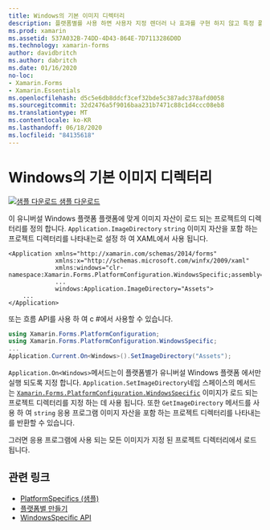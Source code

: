 ```yaml
---
title: Windows의 기본 이미지 디렉터리
description: 플랫폼별를 사용 하면 사용자 지정 렌더러 나 효과를 구현 하지 않고 특정 플랫폼 에서만 사용할 수 있는 기능을 사용할 수 있습니다. 이 문서에서는 이미지 자산이 로드 될 프로젝트의 디렉터리를 정의 하는 Windows 플랫폼별를 사용 하는 방법을 설명 합니다.
ms.prod: xamarin
ms.assetid: 537A032B-74DD-4D43-864E-7D7113286D0D
ms.technology: xamarin-forms
author: davidbritch
ms.author: dabritch
ms.date: 01/16/2020
no-loc:
- Xamarin.Forms
- Xamarin.Essentials
ms.openlocfilehash: d5c5e6db8ddcf3cef32bde5c387adc378afd0058
ms.sourcegitcommit: 32d2476a5f9016baa231b7471c88c1d4ccc08eb8
ms.translationtype: MT
ms.contentlocale: ko-KR
ms.lasthandoff: 06/18/2020
ms.locfileid: "84135618"
---
```

# <a name="default-image-directory-on-windows"></a>Windows의 기본 이미지 디렉터리

[![샘플 다운로드](~/media/shared/download.png) 샘플 다운로드](https://docs.microsoft.com/samples/xamarin/xamarin-forms-samples/userinterface-platformspecifics)

이 유니버설 Windows 플랫폼 플랫폼에 맞게 이미지 자산이 로드 되는 프로젝트의 디렉터리를 정의 합니다. `Application.ImageDirectory` `string` 이미지 자산을 포함 하는 프로젝트 디렉터리를 나타내는로 설정 하 여 XAML에서 사용 됩니다.

```xaml
<Application xmlns="http://xamarin.com/schemas/2014/forms"
             xmlns:x="http://schemas.microsoft.com/winfx/2009/xaml"
             xmlns:windows="clr-namespace:Xamarin.Forms.PlatformConfiguration.WindowsSpecific;assembly=Xamarin.Forms.Core"
             ...
             windows:Application.ImageDirectory="Assets">
    ...
</Application>
```

또는 흐름 API를 사용 하 여 c #에서 사용할 수 있습니다.

```csharp
using Xamarin.Forms.PlatformConfiguration;
using Xamarin.Forms.PlatformConfiguration.WindowsSpecific;
...
Application.Current.On<Windows>().SetImageDirectory("Assets");
```

`Application.On<Windows>`메서드는이 플랫폼별가 유니버설 Windows 플랫폼 에서만 실행 되도록 지정 합니다. `Application.SetImageDirectory`네임 스페이스의 메서드는 [`Xamarin.Forms.PlatformConfiguration.WindowsSpecific`](xref:Xamarin.Forms.PlatformConfiguration.WindowsSpecific) 이미지가 로드 되는 프로젝트 디렉터리를 지정 하는 데 사용 됩니다. 또한 `GetImageDirectory` 메서드를 사용 하 여 `string` 응용 프로그램 이미지 자산을 포함 하는 프로젝트 디렉터리를 나타내는를 반환할 수 있습니다.

그러면 응용 프로그램에 사용 되는 모든 이미지가 지정 된 프로젝트 디렉터리에서 로드 됩니다.

## <a name="related-links"></a>관련 링크

- [PlatformSpecifics (샘플)](https://docs.microsoft.com/samples/xamarin/xamarin-forms-samples/userinterface-platformspecifics)
- [플랫폼별 만들기](~/xamarin-forms/platform/platform-specifics/index.md#creating-platform-specifics)
- [WindowsSpecific API](xref:Xamarin.Forms.PlatformConfiguration.WindowsSpecific)
